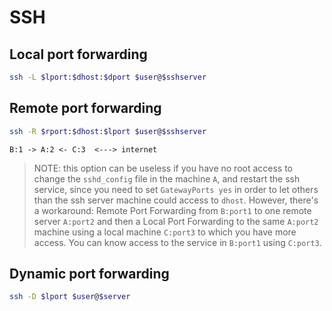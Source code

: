 # SSH
## Local port forwarding
```bash
ssh -L $lport:$dhost:$dport $user@$sshserver

```

## Remote port forwarding
```bash
ssh -R $rport:$dhost:$lport $user@$sshserver

```

```
B:1 -> A:2 <- C:3  <---> internet
```

> NOTE: this option can be useless if you have no root access to change the `sshd_config` file in the machine `A`, and restart the ssh service, since you need to set `GatewayPorts yes` in order to let others than the ssh server machine could access to `dhost`. However, there's a workaround: Remote Port Forwarding from `B:port1` to one remote server `A:port2` and then a Local Port Forwarding to the same `A:port2` machine using a local machine `C:port3` to which you have more access. You can know access to the service in `B:port1` using `C:port3`.

## Dynamic port forwarding
```bash
ssh -D $lport $user@$server
```